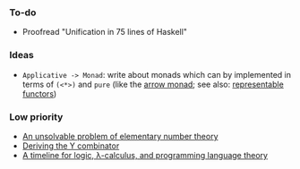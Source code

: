 ### To-do

- Proofread "Unification in 75 lines of Haskell"

### Ideas

- `Applicative -> Monad`: write about monads which can by implemented in terms of `(<*>)` and `pure` (like the [arrow monad][1]; see also: [representable functors][2])

### Low priority
- [An unsolvable problem of elementary number theory][3]
- [Deriving the Y combinator][4]
- [A timeline for logic, λ-calculus, and programming language theory][5]

[1]: https://pedrominicz.github.io/arrow
[2]: https://funprog.zulipchat.com/#narrow/stream/201385-Haskell/topic/Arrow.20monad.20and.20SK.20calculus/near/212781408
[3]: https://www.ics.uci.edu/~lopes/teaching/inf212W12/readings/church.pdf
[4]: https://homes.cs.washington.edu/~sorawee/en/blog/2017/10-05-deriving-Y.html
[5]: http://fm.csl.sri.com/SSFT15/Timeline.pages.pdf
